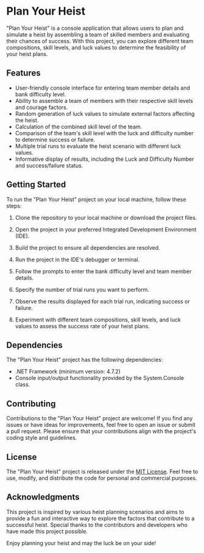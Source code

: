 # Plan Your Heist

"Plan Your Heist" is a console application that allows users to plan and simulate a heist by assembling a team of skilled members and evaluating their chances of success. With this project, you can explore different team compositions, skill levels, and luck values to determine the feasibility of your heist plans.

## Features

- User-friendly console interface for entering team member details and bank difficulty level.
- Ability to assemble a team of members with their respective skill levels and courage factors.
- Random generation of luck values to simulate external factors affecting the heist.
- Calculation of the combined skill level of the team.
- Comparison of the team's skill level with the luck and difficulty number to determine success or failure.
- Multiple trial runs to evaluate the heist scenario with different luck values.
- Informative display of results, including the Luck and Difficulty Number and success/failure status.

## Getting Started

To run the "Plan Your Heist" project on your local machine, follow these steps:

1. Clone the repository to your local machine or download the project files.

2. Open the project in your preferred Integrated Development Environment (IDE).

3. Build the project to ensure all dependencies are resolved.

4. Run the project in the IDE's debugger or terminal.

5. Follow the prompts to enter the bank difficulty level and team member details.

6. Specify the number of trial runs you want to perform.

7. Observe the results displayed for each trial run, indicating success or failure.

8. Experiment with different team compositions, skill levels, and luck values to assess the success rate of your heist plans.

## Dependencies

The "Plan Your Heist" project has the following dependencies:

- .NET Framework (minimum version: 4.7.2)
- Console input/output functionality provided by the System.Console class.

## Contributing

Contributions to the "Plan Your Heist" project are welcome! If you find any issues or have ideas for improvements, feel free to open an issue or submit a pull request. Please ensure that your contributions align with the project's coding style and guidelines.

## License

The "Plan Your Heist" project is released under the [MIT License](LICENSE). Feel free to use, modify, and distribute the code for personal and commercial purposes.

## Acknowledgments

This project is inspired by various heist planning scenarios and aims to provide a fun and interactive way to explore the factors that contribute to a successful heist. Special thanks to the contributors and developers who have made this project possible.

Enjoy planning your heist and may the luck be on your side!
